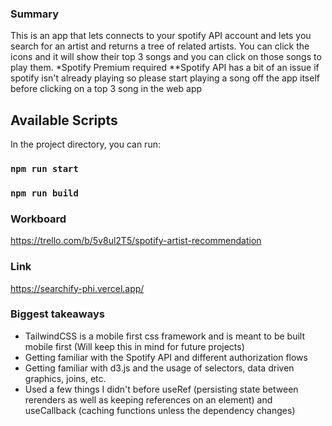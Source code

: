 ### Summary
This is an app that lets connects to your spotify API account and lets you search for an artist and returns a tree of related artists. You can click the icons and it will show their top 3 songs and you can click on those songs to play them.
*Spotify Premium required
**Spotify API has a bit of an issue if spotify isn't already playing so please start playing a song off the app itself before clicking on a top 3 song in the web app

## Available Scripts

In the project directory, you can run:

### `npm run start`

### `npm run build`

### Workboard
https://trello.com/b/5v8ul2T5/spotify-artist-recommendation

### Link
https://searchify-phi.vercel.app/

### Biggest takeaways
- TailwindCSS is a mobile first css framework and is meant to be built mobile first (Will keep this in mind for future projects)
- Getting familiar with the Spotify API and different authorization flows
- Getting familiar with d3.js and the usage of selectors, data driven graphics, joins, etc.
- Used a few things I didn't before useRef (persisting state between rerenders as well as keeping references on an element) and useCallback (caching functions unless the dependency changes)